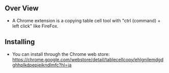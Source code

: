 ## Over View 

- A Chrome extension is a copying table cell tool with "ctrl (command) + left click" like FireFox.

## Installing

- You can install through the Chrome web store: https://chrome.google.com/webstore/detail/tablecellcopy/ehlgnilemdgdghhplkdpepjeikndlmfc?hl=ja
